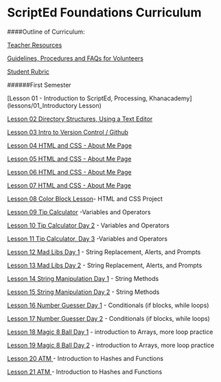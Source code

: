 ScriptEd Foundations Curriculum
==========

####Outline of Curriculum:

[Teacher Resources](Resources/)

[Guidelines, Procedures and FAQs for Volunteers](Resources/Guidelines_Procedures_FAQs.md)

[Student Rubric](http://bit.ly/ScriptEdCurriculum)

######First Semester
[Lesson 01 - Introduction to ScriptEd, Processing, Khanacademy](lessons/01_Introductory Lesson)	
[Lesson 02   Directory Structures, Using a Text Editor](lessons/02_Directory_Structures)
	[Lesson 03	Intro to Version Control / Github](lessons/03_Intro_to_version_control)	
[Lesson 04	HTML and CSS - About Me Page](lessons/04-07_html_css)	
[Lesson 05	HTML and CSS - About Me Page](lessons/04-07_html_css)	[Lesson 06	HTML and CSS - About Me Page](lessons/04-07_html_css)	[Lesson 07	HTML and CSS - About Me Page](lessons/04-07_html_css)	[Lesson 08	Color Block Lesson](lessons/08_color_block_lesson)- HTML and CSS Project

[Lesson 09	Tip Calculator](lessons/09-11_tip-calculator) -Variables and Operators
[Lesson 10	Tip Calculator Day 2](lessons/09-11_tip-calculator) - Variables and Operators[Lesson 11	Tip Calculator, Day 3](lessons/09-11_tip-calculator)	-Variables and Operators[Lesson 12	Mad Libs Day 1](lessons/12-13_madlibs) - String Replacement, Alerts, and Prompts[Lesson 13	Mad Libs Day 2](lessons/12-13_madlibs) - String Replacement, Alerts, and Prompts

[Lesson 14	String Manipulation Day 1](lessons/014-15_substring) - String Methods[Lesson 15	String Manipulation Day 2](lessons/014-15_substring) - String Methods[Lesson 16	Number Guesser Day 1](lessons/16-17_number_guesser)	 - Conditionals (if blocks, while loops)[Lesson 17	Number Guesser Day 2](essons/16-17_number_guesser)	- Conditionals (if blocks, while loops)[Lesson 18	Magic 8 Ball Day 1](lessons/18-19_magic_8_ball) - introduction to Arrays, more loop practice[Lesson 19	Magic 8 Ball Day 2](lessons/18-19_magic_8_ball) - introduction to Arrays, more loop practice[Lesson 20	ATM ](lessons/20-21_atm)- Introduction to Hashes and Functions[Lesson 21	ATM ](lessons/20-21_atm)- Introduction to Hashes and Functions